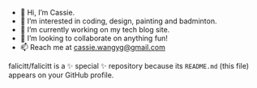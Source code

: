 - 👋 Hi, I’m Cassie.
- 👀 I’m interested in coding, design, painting and badminton.
- 🌱 I’m currently working on my tech blog site.
- 💞️ I’m looking to collaborate on anything fun!
- 📫 Reach me at cassie.wangyg@gmail.com 


falicitt/falicitt is a ✨ special ✨ repository because its `README.md` (this file) appears on your GitHub profile.

